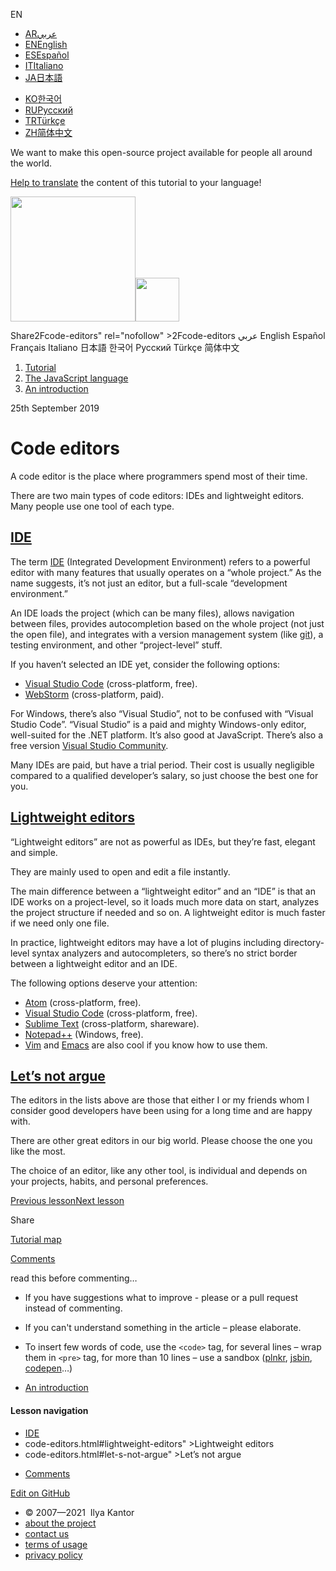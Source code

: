 EN

-   <a href="https://ar.javascript.info/code-editors" class="supported-langs__link"><span class="supported-langs__brief">AR</span><span>عربي</span></a>
-   <a href="code-editors.html" class="supported-langs__link"><span class="supported-langs__brief">EN</span><span>English</span></a>
-   <a href="https://es.javascript.info/code-editors" class="supported-langs__link"><span class="supported-langs__brief">ES</span><span>Español</span></a>
-   <a href="https://it.javascript.info/code-editors" class="supported-langs__link"><span class="supported-langs__brief">IT</span><span>Italiano</span></a>
-   <a href="https://ja.javascript.info/code-editors" class="supported-langs__link"><span class="supported-langs__brief">JA</span><span>日本語</span></a>

<!-- -->

-   <a href="https://ko.javascript.info/code-editors" class="supported-langs__link"><span class="supported-langs__brief">KO</span><span>한국어</span></a>
-   <a href="code-editors%22" class="supported-langs__link"><span class="supported-langs__brief">RU</span><span>Русский</span></a>
-   <a href="https://tr.javascript.info/code-editors" class="supported-langs__link"><span class="supported-langs__brief">TR</span><span>Türkçe</span></a>
-   <a href="https://zh.javascript.info/code-editors" class="supported-langs__link"><span class="supported-langs__brief">ZH</span><span>简体中文</span></a>

We want to make this open-source project available for people all around the world.

[Help to translate](translate.html) the content of this tutorial to your language!

<a href="index.html" class="sitetoolbar__link sitetoolbar__link_logo"><img src="img/sitetoolbar__logo_en.svg" class="sitetoolbar__logo sitetoolbar__logo_normal" width="200" /><img src="img/sitetoolbar__logo_small_en.svg" class="sitetoolbar__logo sitetoolbar__logo_small" width="70" /></a>

<span class="share-icons__title">Share</span>2Fcode-editors" rel="nofollow" &gt;2Fcode-editors عربي English Español Français Italiano 日本語 한국어 Русский Türkçe 简体中文

1.  <a href="index.html" class="breadcrumbs__link"><span class="breadcrumbs__hidden-text">Tutorial</span></a>
2.  <span id="breadcrumb-1"><a href="js.html" class="breadcrumbs__link"><span>The JavaScript language</span></a></span>
3.  <span id="breadcrumb-2"><a href="getting-started.html" class="breadcrumbs__link"><span>An introduction</span></a></span>

25th September 2019

Code editors
============

A code editor is the place where programmers spend most of their time.

There are two main types of code editors: IDEs and lightweight editors. Many people use one tool of each type.

<a href="code-editors.html#ide" id="ide" class="main__anchor">IDE</a>
---------------------------------------------------------------------

The term [IDE](https://en.wikipedia.org/wiki/Integrated_development_environment) (Integrated Development Environment) refers to a powerful editor with many features that usually operates on a “whole project.” As the name suggests, it’s not just an editor, but a full-scale “development environment.”

An IDE loads the project (which can be many files), allows navigation between files, provides autocompletion based on the whole project (not just the open file), and integrates with a version management system (like [git](https://git-scm.com/)), a testing environment, and other “project-level” stuff.

If you haven’t selected an IDE yet, consider the following options:

-   [Visual Studio Code](https://code.visualstudio.com/) (cross-platform, free).
-   [WebStorm](http://www.jetbrains.com/webstorm/) (cross-platform, paid).

For Windows, there’s also “Visual Studio”, not to be confused with “Visual Studio Code”. “Visual Studio” is a paid and mighty Windows-only editor, well-suited for the .NET platform. It’s also good at JavaScript. There’s also a free version [Visual Studio Community](https://www.visualstudio.com/vs/community/).

Many IDEs are paid, but have a trial period. Their cost is usually negligible compared to a qualified developer’s salary, so just choose the best one for you.

<a href="code-editors.html#lightweight-editors" id="lightweight-editors" class="main__anchor">Lightweight editors</a>
---------------------------------------------------------------------------------------------------------------------

“Lightweight editors” are not as powerful as IDEs, but they’re fast, elegant and simple.

They are mainly used to open and edit a file instantly.

The main difference between a “lightweight editor” and an “IDE” is that an IDE works on a project-level, so it loads much more data on start, analyzes the project structure if needed and so on. A lightweight editor is much faster if we need only one file.

In practice, lightweight editors may have a lot of plugins including directory-level syntax analyzers and autocompleters, so there’s no strict border between a lightweight editor and an IDE.

The following options deserve your attention:

-   [Atom](https://atom.io/) (cross-platform, free).
-   [Visual Studio Code](https://code.visualstudio.com/) (cross-platform, free).
-   [Sublime Text](http://www.sublimetext.com) (cross-platform, shareware).
-   [Notepad++](https://notepad-plus-plus.org/) (Windows, free).
-   [Vim](http://www.vim.org/) and [Emacs](https://www.gnu.org/software/emacs/) are also cool if you know how to use them.

<a href="code-editors.html#let-s-not-argue" id="let-s-not-argue" class="main__anchor">Let’s not argue</a>
---------------------------------------------------------------------------------------------------------

The editors in the lists above are those that either I or my friends whom I consider good developers have been using for a long time and are happy with.

There are other great editors in our big world. Please choose the one you like the most.

The choice of an editor, like any other tool, is individual and depends on your projects, habits, and personal preferences.

<a href="manuals-specifications.html" class="page__nav page__nav_prev"><span class="page__nav-text"><span class="page__nav-text-shortcut"></span></span><span class="page__nav-text-alternate">Previous lesson</span></a><a href="devtools.html" class="page__nav page__nav_next"><span class="page__nav-text"><span class="page__nav-text-shortcut"></span></span><span class="page__nav-text-alternate">Next lesson</span></a>

<span class="share-icons__title">Share</span><a href="https://twitter.com/share?url=https%3A%2F%2Fjavascript.info%2Fcode-editors" class="share share_tw"></a><a href="https://www.facebook.com/sharer/sharer.php?s=100&amp;p%5Burl%5D=https%3A%2F%2Fjavascript.info%2Fcode-editors" class="share share_fb"></a>

<a href="tutorial/map.html" class="map"><span class="map__text">Tutorial map</span></a>

<a href="code-editors.html#comments" id="comments">Comments</a>

<span class="comments__read-before-link">read this before commenting…</span>

-   If you have suggestions what to improve - please or a pull request instead of commenting.
-   If you can't understand something in the article – please elaborate.
-   To insert few words of code, use the `<code>` tag, for several lines – wrap them in `<pre>` tag, for more than 10 lines – use a sandbox ([plnkr](https://plnkr.co/edit/?p=preview), [jsbin](https://jsbin.com), [codepen](http://codepen.io)…)

-   <a href="getting-started.html" class="sidebar__link">An introduction</a>

#### Lesson navigation

-   <a href="code-editors.html#ide" class="sidebar__link">IDE</a>
-   code-editors.html\#lightweight-editors" &gt;Lightweight editors
-   code-editors.html\#let-s-not-argue" &gt;Let’s not argue

<!-- -->

-   <a href="code-editors.html#comments" class="sidebar__link">Comments</a>

<a href="https://twitter.com/share?url=https%3A%2F%2Fjavascript.info%2Fcode-editors" class="share share_tw sidebar__share"></a><a href="https://www.facebook.com/sharer/sharer.php?s=100&amp;p%5Burl%5D=https%3A%2F%2Fjavascript.info%2Fcode-editors" class="share share_fb sidebar__share"></a> <a href="https://github.com/javascript-tutorial/en.javascript.info/blob/master/1-js/01-getting-started/3-code-editors" class="sidebar__link">Edit on GitHub</a>

-   © 2007—2021  Ilya Kantor
-   <a href="about.html" class="page-footer__link">about the project</a>
-   <a href="about.html#contact-us" class="page-footer__link">contact us</a>
-   <a href="terms.html" class="page-footer__link">terms of usage</a>
-   <a href="privacy.html" class="page-footer__link">privacy policy</a>
